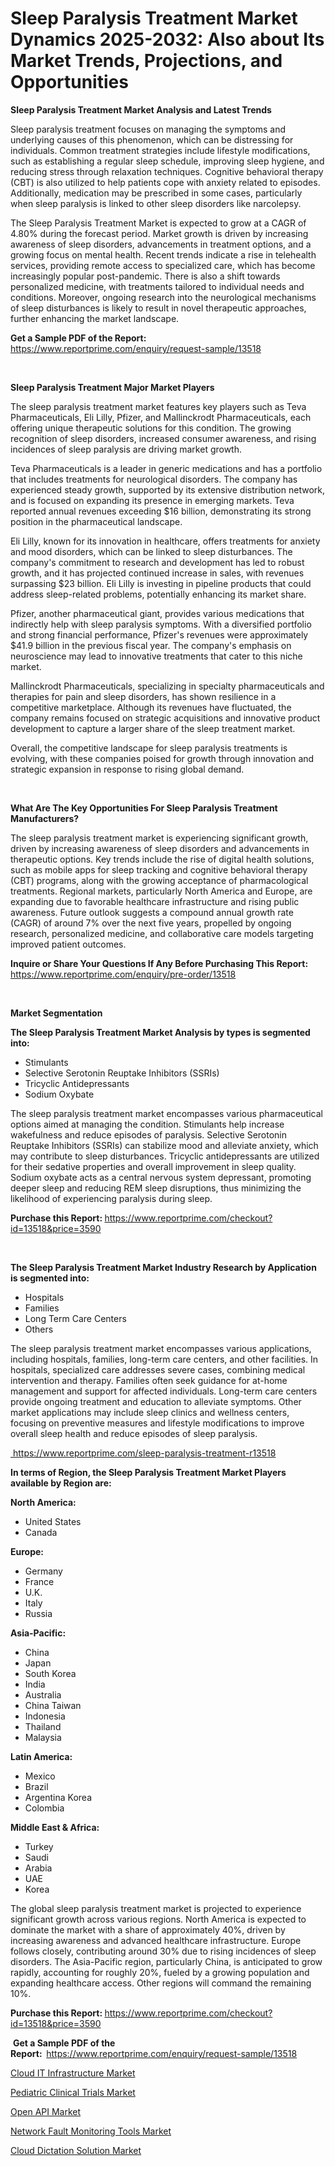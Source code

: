 <p><h1>Sleep Paralysis Treatment Market Dynamics 2025-2032: Also about Its Market Trends, Projections, and Opportunities</h1></p><p><strong>Sleep Paralysis Treatment Market Analysis and Latest Trends</strong></p>
<p><p>Sleep paralysis treatment focuses on managing the symptoms and underlying causes of this phenomenon, which can be distressing for individuals. Common treatment strategies include lifestyle modifications, such as establishing a regular sleep schedule, improving sleep hygiene, and reducing stress through relaxation techniques. Cognitive behavioral therapy (CBT) is also utilized to help patients cope with anxiety related to episodes. Additionally, medication may be prescribed in some cases, particularly when sleep paralysis is linked to other sleep disorders like narcolepsy.</p><p>The Sleep Paralysis Treatment Market is expected to grow at a CAGR of 4.80% during the forecast period. Market growth is driven by increasing awareness of sleep disorders, advancements in treatment options, and a growing focus on mental health. Recent trends indicate a rise in telehealth services, providing remote access to specialized care, which has become increasingly popular post-pandemic. There is also a shift towards personalized medicine, with treatments tailored to individual needs and conditions. Moreover, ongoing research into the neurological mechanisms of sleep disturbances is likely to result in novel therapeutic approaches, further enhancing the market landscape.</p></p>
<p><strong>Get a Sample PDF of the Report:&nbsp;</strong> <a href="https://www.reportprime.com/enquiry/request-sample/13518?utm_campaign=1896&utm_medium=2&utm_source=Github&utm_content=ia&utm_term=20032025&utm_id=sleep-paralysis-treatment">https://www.reportprime.com/enquiry/request-sample/13518</a></p>
<p>&nbsp;</p>
<p><strong>Sleep Paralysis Treatment Major Market Players</strong></p>
<p><p>The sleep paralysis treatment market features key players such as Teva Pharmaceuticals, Eli Lilly, Pfizer, and Mallinckrodt Pharmaceuticals, each offering unique therapeutic solutions for this condition. The growing recognition of sleep disorders, increased consumer awareness, and rising incidences of sleep paralysis are driving market growth.</p><p>Teva Pharmaceuticals is a leader in generic medications and has a portfolio that includes treatments for neurological disorders. The company has experienced steady growth, supported by its extensive distribution network, and is focused on expanding its presence in emerging markets. Teva reported annual revenues exceeding $16 billion, demonstrating its strong position in the pharmaceutical landscape.</p><p>Eli Lilly, known for its innovation in healthcare, offers treatments for anxiety and mood disorders, which can be linked to sleep disturbances. The company's commitment to research and development has led to robust growth, and it has projected continued increase in sales, with revenues surpassing $23 billion. Eli Lilly is investing in pipeline products that could address sleep-related problems, potentially enhancing its market share.</p><p>Pfizer, another pharmaceutical giant, provides various medications that indirectly help with sleep paralysis symptoms. With a diversified portfolio and strong financial performance, Pfizer's revenues were approximately $41.9 billion in the previous fiscal year. The company's emphasis on neuroscience may lead to innovative treatments that cater to this niche market.</p><p>Mallinckrodt Pharmaceuticals, specializing in specialty pharmaceuticals and therapies for pain and sleep disorders, has shown resilience in a competitive marketplace. Although its revenues have fluctuated, the company remains focused on strategic acquisitions and innovative product development to capture a larger share of the sleep treatment market.</p><p>Overall, the competitive landscape for sleep paralysis treatments is evolving, with these companies poised for growth through innovation and strategic expansion in response to rising global demand.</p></p>
<p>&nbsp;</p>
<p><strong>What Are The Key Opportunities For Sleep Paralysis Treatment Manufacturers?</strong></p>
<p><p>The sleep paralysis treatment market is experiencing significant growth, driven by increasing awareness of sleep disorders and advancements in therapeutic options. Key trends include the rise of digital health solutions, such as mobile apps for sleep tracking and cognitive behavioral therapy (CBT) programs, along with the growing acceptance of pharmacological treatments. Regional markets, particularly North America and Europe, are expanding due to favorable healthcare infrastructure and rising public awareness. Future outlook suggests a compound annual growth rate (CAGR) of around 7% over the next five years, propelled by ongoing research, personalized medicine, and collaborative care models targeting improved patient outcomes.</p></p>
<p><strong>Inquire or Share Your Questions If Any Before Purchasing This Report:</strong> <a href="https://www.reportprime.com/enquiry/pre-order/13518?utm_campaign=1896&utm_medium=2&utm_source=Github&utm_content=ia&utm_term=20032025&utm_id=sleep-paralysis-treatment">https://www.reportprime.com/enquiry/pre-order/13518</a></p>
<p>&nbsp;</p>
<p><strong>Market Segmentation</strong></p>
<p><strong>The Sleep Paralysis Treatment Market Analysis by types is segmented into:</strong></p>
<p><ul><li>Stimulants</li><li>Selective Serotonin Reuptake Inhibitors (SSRIs)</li><li>Tricyclic Antidepressants</li><li>Sodium Oxybate</li></ul></p>
<p><p>The sleep paralysis treatment market encompasses various pharmaceutical options aimed at managing the condition. Stimulants help increase wakefulness and reduce episodes of paralysis. Selective Serotonin Reuptake Inhibitors (SSRIs) can stabilize mood and alleviate anxiety, which may contribute to sleep disturbances. Tricyclic antidepressants are utilized for their sedative properties and overall improvement in sleep quality. Sodium oxybate acts as a central nervous system depressant, promoting deeper sleep and reducing REM sleep disruptions, thus minimizing the likelihood of experiencing paralysis during sleep.</p></p>
<p><strong>Purchase this Report:&nbsp;</strong><a href="https://www.reportprime.com/checkout?id=13518&price=3590&utm_campaign=1896&utm_medium=2&utm_source=Github&utm_content=ia&utm_term=20032025&utm_id=sleep-paralysis-treatment">https://www.reportprime.com/checkout?id=13518&price=3590</a></p>
<p>&nbsp;</p>
<p><strong>The Sleep Paralysis Treatment Market Industry Research by Application is segmented into:</strong></p>
<p><ul><li>Hospitals</li><li>Families</li><li>Long Term Care Centers</li><li>Others</li></ul></p>
<p><p>The sleep paralysis treatment market encompasses various applications, including hospitals, families, long-term care centers, and other facilities. In hospitals, specialized care addresses severe cases, combining medical intervention and therapy. Families often seek guidance for at-home management and support for affected individuals. Long-term care centers provide ongoing treatment and education to alleviate symptoms. Other market applications may include sleep clinics and wellness centers, focusing on preventive measures and lifestyle modifications to improve overall sleep health and reduce episodes of sleep paralysis.</p></p>
<p><a href="https://www.reportprime.com/sleep-paralysis-treatment-r13518?utm_campaign=1896&utm_medium=2&utm_source=Github&utm_content=ia&utm_term=20032025&utm_id=sleep-paralysis-treatment">&nbsp;https://www.reportprime.com/sleep-paralysis-treatment-r13518</a></p>
<p><strong>In terms of Region, the Sleep Paralysis Treatment Market Players available by Region are:</strong></p>
<p>
    <p> <strong> North America: </strong>
        <ul>
            <li>United States</li>
            <li>Canada</li>
        </ul>
        </p> 
    <p> <strong> Europe: </strong>
        <ul>
            <li>Germany</li>
            <li>France</li>
            <li>U.K.</li>
            <li>Italy</li>
            <li>Russia</li>
        </ul>
        </p> 
    <p> <strong> Asia-Pacific: </strong>
        <ul>
            <li>China</li>
            <li>Japan</li>
            <li>South Korea</li>
            <li>India</li>
            <li>Australia</li>
            <li>China Taiwan</li>
            <li>Indonesia</li>
            <li>Thailand</li>
            <li>Malaysia</li>
        </ul>
        </p> 
    <p> <strong> Latin America: </strong>
        <ul>
            <li>Mexico</li>
            <li>Brazil</li>
            <li>Argentina Korea</li>
            <li>Colombia</li>
        </ul>
        </p> 
    <p> <strong> Middle East & Africa: </strong>
        <ul>
            <li>Turkey</li>
            <li>Saudi</li>
            <li>Arabia</li>
            <li>UAE</li>
            <li>Korea</li>
        </ul>
    </p>
    </p>
<p><p>The global sleep paralysis treatment market is projected to experience significant growth across various regions. North America is expected to dominate the market with a share of approximately 40%, driven by increasing awareness and advanced healthcare infrastructure. Europe follows closely, contributing around 30% due to rising incidences of sleep disorders. The Asia-Pacific region, particularly China, is anticipated to grow rapidly, accounting for roughly 20%, fueled by a growing population and expanding healthcare access. Other regions will command the remaining 10%.</p></p>
<p><strong>Purchase this Report: </strong><a href="https://www.reportprime.com/checkout?id=13518&price=3590&utm_campaign=1896&utm_medium=2&utm_source=Github&utm_content=ia&utm_term=20032025&utm_id=sleep-paralysis-treatment">https://www.reportprime.com/checkout?id=13518&price=3590</a></p>
<p>&nbsp;<strong>Get a Sample PDF of the Report:&nbsp;&nbsp;</strong><a href="https://www.reportprime.com/enquiry/request-sample/13518?utm_campaign=1896&utm_medium=2&utm_source=Github&utm_content=ia&utm_term=20032025&utm_id=sleep-paralysis-treatment">https://www.reportprime.com/enquiry/request-sample/13518</a></p>
<p><strong></strong></p>
<p><p><a href="https://github.com/alablisepah/Market-Research-Report-List-1/blob/main/cloud-it-infrastructure-market.md?utm_campaign=1896&utm_medium=2&utm_source=Github&utm_content=ia&utm_term=20032025&utm_id=sleep-paralysis-treatment">Cloud IT Infrastructure Market</a></p><p><a href="https://github.com/aoutefjovene00/Market-Research-Report-List-1/blob/main/pediatric-clinical-trials-market.md?utm_campaign=1896&utm_medium=2&utm_source=Github&utm_content=ia&utm_term=20032025&utm_id=sleep-paralysis-treatment">Pediatric Clinical Trials Market</a></p><p><a href="https://github.com/keeniielokl/Market-Research-Report-List-1/blob/main/open-api-market.md?utm_campaign=1896&utm_medium=2&utm_source=Github&utm_content=ia&utm_term=20032025&utm_id=sleep-paralysis-treatment">Open API Market</a></p><p><a href="https://github.com/kocssequen/Market-Research-Report-List-1/blob/main/network-fault-monitoring-tools-market.md?utm_campaign=1896&utm_medium=2&utm_source=Github&utm_content=ia&utm_term=20032025&utm_id=sleep-paralysis-treatment">Network Fault Monitoring Tools Market</a></p><p><a href="https://github.com/chlihakwatsi/Market-Research-Report-List-1/blob/main/cloud-dictation-solution-market.md?utm_campaign=1896&utm_medium=2&utm_source=Github&utm_content=ia&utm_term=20032025&utm_id=sleep-paralysis-treatment">Cloud Dictation Solution Market</a></p></p>